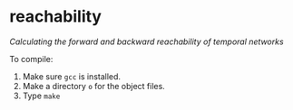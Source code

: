 # reachability
*Calculating the forward and backward reachability of temporal networks*

To compile:
1. Make sure `gcc` is installed.
2. Make a directory `o` for the object files.
3. Type `make`
